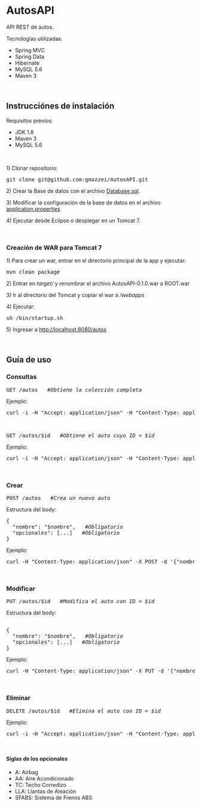 # AutosAPI
API REST de autos.
<br/>

<p>Tecnologías utilizadas:</p>
<ul>
<li>Spring MVC</li>
<li>Spring Data</li>
<li>Hibernate</li>
<li>MySQL 5.6</li>
<li>Maven 3</li>
</ul>
<br/>

## Instrucciónes de instalación

<p>Requisitos previos:</p>
<ul>
<li>JDK 1.8</li>
<li>Maven 3</li>
<li>MySQL 5.6</li>
</ul>
</br>

<p>1) Clonar repositorio:</p>
<pre>
git clone git@github.com:gmazzei/AutosAPI.git
</pre>

<p>2) Crear la Base de datos con el archivo <a href="https://github.com/gmazzei/AutosAPI/blob/development/Database.sql">Database.sql</a>.</p>

<p>3) Modificar la configuración de la base de datos en el archivo <a href="https://github.com/gmazzei/AutosAPI/blob/development/src/main/resources/application.properties">application.properties</a></p>

<p>4) Ejecutar desde Eclipse o desplegar en un Tomcat 7.</p>
<br/>

### Creación de WAR para Tomcat 7
<p>1) Para crear un war, entrar en el directorio principal de la app y ejecutar:</p>
<pre>
mvn clean package
</pre>
<p>2) Entrar en <i>target/</i> y renombrar el archivo AutosAPI-0.1.0.war a ROOT.war</p>
<p>3) Ir al directorio del Tomcat y copiar el war a <i>/webapps</i></p>
<p>4) Ejecutar:</p>
<pre>
sh /bin/startup.sh
</pre>
<p>5) Ingresar a <a href="http://localhost:8080/autos">http://localhost:8080/autos</a></p>

<br/>

## Guía de uso

### Consultas
<pre>GET /autos   <i>#Obtiene la colección completa</i></pre>

Ejemplo:
<br/>
<pre>
curl -i -H "Accept: application/json" -H "Content-Type: application/json" -X GET "http://localhost:8080/autos" 
</pre>

<br/>
<pre>GET /autos/$id   <i>#Obtiene el auto cuyo ID = $id</i></pre>

Ejemplo:
<br/>
<pre>
curl -i -H "Accept: application/json" -H "Content-Type: application/json" -X GET "http://localhost:8080/autos/1"
</pre>

<br/>

### Crear
<pre>POST /autos   <i>#Crea un nuevo auto</i></pre>
<p>Estructura del body:</p>
<pre>
{
  "nombre": "$nombre",   <i>#Obligatorio</i>
  "opcionales": [...]   <i>#Obligatorio</i>
}
</pre>

Ejemplo:
<br/>
<pre>
curl -H "Content-Type: application/json" -X POST -d '{"nombre":"sedan", "opcionales": ["AA","A","TC","SFABS","LLA"]}' "http://localhost:8080/autos"
</pre>
<br/>

### Modificar
<pre>PUT /autos/$id   <i>#Modifica el auto con ID = $id</i></pre>
<p>Estructura del body:</p>
<pre> 
{
  "nombre": "$nombre",   <i>#Obligatorio</i>
  "opcionales": [...]   <i>#Obligatorio</i>
}
</pre>

Ejemplo:
<br/>
<pre>
curl -H "Content-Type: application/json" -X PUT -d '{"nombre":"sedan", "opcionales": ["AA","A","TC","SFABS","LLA"]}' "http://localhost:8080/autos/1"
</pre>
<br/>


### Eliminar
<pre>DELETE /autos/$id   <i>#Elimina el auto con ID = $id</i></pre>
Ejemplo:
<br/>
<pre>
curl -i -H "Accept: application/json" -H "Content-Type: application/json" -X DELETE "http://localhost:8080/autos/1"
</pre>
<br/>

#### Siglas de los opcionales
<ul>
<li>A: Airbag</li>
<li>AA: Aire Acondicionado</li>
<li>TC: Techo Corredizo</li>
<li>LLA: Llantas de Aleación</li>
<li>SFABS: Sistema de Frenos ABS</li>
</ul>
